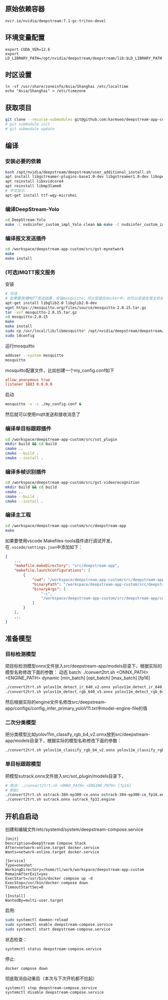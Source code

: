 ## 原始依赖容器
`nvcr.io/nvidia/deepstream:7.1-gc-triton-devel`

## 环境变量配置
```
export CUDA_VER=12.6
export LD_LIBRARY_PATH=/opt/nvidia/deepstream/deepstream/lib:$LD_LIBRARY_PATH
```

## 时区设置
```
ln -sf /usr/share/zoneinfo/Asia/Shanghai /etc/localtime
echo "Asia/Shanghai" > /etc/timezone
```

## 获取项目
```sh
git clone --recurse-submodules git@github.com:karmueo/deepstream-app-custom.git
# git submodule init
# git submodule update
```

<!-- ## 安装nvdsinfer_yolo_efficient_nms
```bash
export CUDA_VER=12.6
cd /nvdsinfer_yolo_efficient_nms

# Set the CUDA_VER environment variable
make
make install
``` -->

## 编译
### 安装必要的依赖
```sh
bash /opt/nvidia/deepstream/deepstream/user_additional_install.sh
apt install libgstreamer-plugins-base1.0-dev libgstreamer1.0-dev libopencv-dev
apt reinstall libxvidcore4
apt reinstall libmp3lame0
# 中文显示
apt-get install ttf-wqy-microhei
```

### 编译DeepStream-Yolo
```sh
cd DeepStream-Yolo
make -C nvdsinfer_custom_impl_Yolo clean && make -C nvdsinfer_custom_impl_Yolo
```

### 编译报文发送插件
```sh
cd /workspace/deepstream-app-custom/src/gst-mynetwork
make
make install
```

### (可选)MQTT报文服务
安装
```sh
# 可选
# 如果要使用MQTT发送结果，安装mosquitto，可以安装在docker中，也可以安装在宿主机或者局域网其他服务器中
apt-get install libglib2.0 libglib2.0-dev
wget https://mosquitto.org/files/source/mosquitto-2.0.15.tar.gz
tar -xvf mosquitto-2.0.15.tar.gz
cd mosquitto-2.0.15
make
make install
sudo cp /usr/local/lib/libmosquitto* /opt/nvidia/deepstream/deepstream/lib/
sudo ldconfig
```

运行mosquitto
```sh
adduser --system mosquitto
mosquitto
```

mosquitto配置文件，比如创建一个my_config.conf如下
```conf
allow_anonymous true
listener 1883 0.0.0.0
```

启动
```sh
mosquitto -v -c ./my_config.conf &
```
然后就可以使用mqtt发送和接收消息了

### 编译单目标跟踪插件
```sh
cd /workspace/deepstream-app-custom/src/sot_plugin
mkdir build && cd build
cmake ..
cmake --build .
cmake --install .
```

### 编译多帧识别插件
```sh
cd /workspace/deepstream-app-custom/src/gst-videorecognition
mkdir build && cd build
cmake ..
cmake --build .
cmake --install .
```

### 编译主工程
```sh
cd /workspace/deepstream-app-custom/src/deepstream-app
make
```
如果要使用vscode Makefiles-tools插件进行调试开发，在`.vscode/settings.json`中添加如下：
```json
{
    ...
    "makefile.makeDirectory": "src/deepstream-app",
    "makefile.launchConfigurations": [
        {
            "cwd": "/workspace/deepstream-app-custom/src/deepstream-app",
            "binaryPath": "/workspace/deepstream-app-custom/src/deepstream-app/deepstream-app",
            "binaryArgs": [
                "-c",
                "/workspace/deepstream-app-custom/src/deepstream-app/configs/ir_app_config.txt"
            ]
        }
    ],
    ...
}
```


## 准备模型
### 目标检测模型
把目标检测模型onnx文件放入src/deepstream-app/models目录下，根据实际的模型名称修改下面的参数：
动态 batch: ./convert2trt.sh <ONNX_PATH> <ENGINE_PATH> dynamic [min_batch] [opt_batch] [max_batch] [fp16]
```sh
./convert2trt.sh yolov11m_detect_ir_640_v2.onnx yolov11m_detect_ir_640_b4_v2_fp16.engine dynamic 1 4 4 fp16
./convert2trt.sh yolov11m_detect_rgb_640_v5.onnx yolov11m_detect_rgb_640_v5_b4_fp16.engine dynamic 1 4 4 fp16
```
然后根据实际的engine文件名修改src/deepstream-app/configs/config_infer_primary_yoloV11.txt中model-engine-file的值

<!-- 参考https://github.com/laugh12321/TensorRT-YOLO/tree/main安装trtyolo cli
转换为end2end.onnx模型

```bash 
# 把通过ultralytics训练的yolov11模型转换为end2end.onnx的模型
trtyolo export -w yolov11.pt -v ultralytics -o output --max_boxes 100 --iou_thres 0.45 --conf_thres 0.25 -b -1
```
生成的模型在output目录下，把模型名字改为yolov11_ir_drones_p2_single_target_end2end.onnx，然后放到triton_model/Primary_Detect/1目录下。
使用脚本转换为.engine格式的模型。
```bash
./convert2trt.sh
```
 -->

### 二次分类模型
把分类模型比如yolov11m_classify_rgb_b4_v2.onnx放到src/deepstream-app/models目录下，根据实际的模型名称修改下面的参数：
```bash
./convert2trt.sh yolov11m_classify_rgb_b4_v2.onnx yolov11m_classify_rgb_b4_v2_fp16.engine fp16
```

### 单目标跟踪模型
把模型sutrack.onnx文件放入src/sot_plugin/models目录下，

```sh
# 用法: ./convert2trt.sh <ONNX_PATH> <ENGINE_PATH> [fp16]
# 例如: 
./convert2trt.sh ostrack-384-ep300-ce.onnx ostrack-384-ep300-ce_fp16.engine fp16
./convert2trt.sh sutrack.onnx sutrack_fp32.engine
```

<!-- ### 视频识别模型
把模型uniformerv2_softmax.onnx文件放入src/gst-videorecognition/models目录下，根据实际的onnx文件名修改convert2trt.sh
```sh
./convert2trt.sh
``` -->

## 开机自启动
创建和编辑文件/etc/systemd/system/deepstream-compose.service

```
[Unit]
Description=DeepStream Compose Stack
After=network-online.target docker.service
Wants=network-online.target docker.service

[Service]
Type=oneshot
WorkingDirectory=/home/tl/work/workspace/deepstream-app-custom
RemainAfterExit=yes
ExecStart=/usr/bin/docker compose up -d
ExecStop=/usr/bin/docker compose down
TimeoutStartSec=0

[Install]
WantedBy=multi-user.target
```

启用:
```bash
sudo systemctl daemon-reload
sudo systemctl enable deepstream-compose.service
sudo systemctl start deepstream-compose.service
```

状态检查：
```
systemctl status deepstream-compose.service
```

停止:
```bash
docker compose down
```

彻底取消自动重启（本次与下次开机都不拉起）
```
systemctl stop deepstream-compose.service
systemctl disable deepstream-compose.service
```